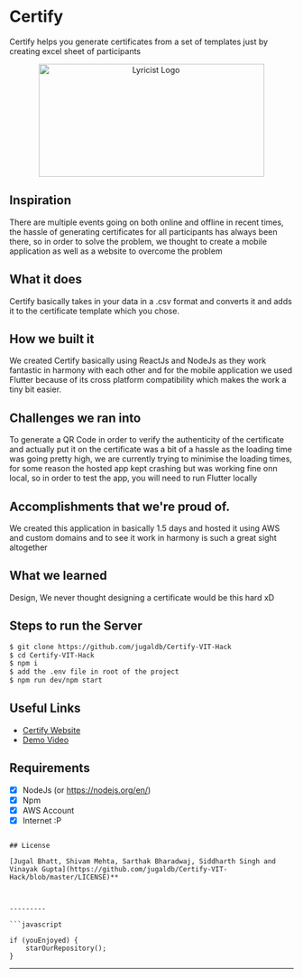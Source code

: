 # Certify

Certify helps you generate certificates from a set of templates just by creating excel sheet of participants

<p align="center">
<a href="https://certify.jugaldb.com">
<img src="https://certify-hax.s3.ap-south-1.amazonaws.com/certify.png" width="400px" height="200px" alt="Lyricist Logo"/>
</a>
</p>



## Inspiration
There are multiple events going on both online and offline in recent times, the hassle of generating certificates for all participants has always been there, so in order to solve the problem, we thought to create a mobile application as well as a website to overcome the problem

## What it does
Certify basically takes in your data in a .csv format and converts it and adds it to the certificate template which you chose.

## How we built it
We created Certify basically using ReactJs and NodeJs as they work fantastic in harmony with each other and for the mobile application we used Flutter because of its cross platform compatibility which makes the work a tiny bit easier.

## Challenges we ran into
To generate a QR Code in order to verify the authenticity of the certificate and actually put it on the certificate was a bit of a hassle as the loading time was going pretty high, we are currently trying to minimise the loading times, for some reason the hosted app kept crashing but was working fine onn local, so in order to test the app, you will need to run Flutter locally

## Accomplishments that we're proud of.
We created this application in basically 1.5 days and hosted it using AWS and custom domains and to see it work in harmony is such a great sight altogether

## What we learned
Design, We never thought designing a certificate would be this hard xD

## Steps to run the Server
```bash
$ git clone https://github.com/jugaldb/Certify-VIT-Hack
$ cd Certify-VIT-Hack
$ npm i
$ add the .env file in root of the project
$ npm run dev/npm start
```

## Useful Links
- [Certify Website](https://certify.jugaldb.com)
- [Demo Video](https://youtu.be/9ux7ETQvliQ)

## Requirements
-  [x] NodeJs (or https://nodejs.org/en/)
-  [x] Npm
-  [x] AWS Account
-  [x] Internet :P 

```

## License

[Jugal Bhatt, Shivam Mehta, Sarthak Bharadwaj, Siddharth Singh and Vinayak Gupta](https://github.com/jugaldb/Certify-VIT-Hack/blob/master/LICENSE)**



---------

```javascript

if (youEnjoyed) {
    starOurRepository();
}

```

-----------
